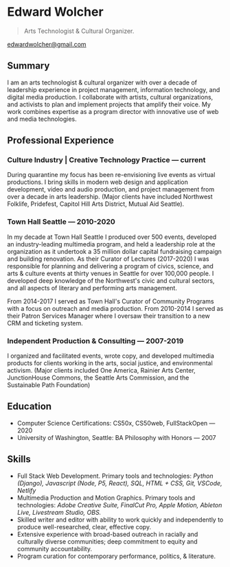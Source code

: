 # Edward Wolcher

> Arts Technologist & Cultural Organizer.

edwardwolcher@gmail.com

## Summary

I am an arts technologist & cultural organizer with over a decade of leadership experience in project management, information technology, and digital media production. I collaborate with artists, cultural organizations, and activists to plan and implement projects that amplify their voice. My work combines expertise as a program director with innovative use of web and media technologies.

## Professional Experience

### Culture Industry | Creative Technology Practice — current

During quarantine my focus has been re-envisioning live events as virtual productions. I bring skills in modern web design and application development, video and audio production, and project management from over a decade in arts leadership. (Major clients have included Northwest Folklife, Pridefest, Capitol Hill Arts District, Mutual Aid Seattle).

### Town Hall Seattle — 2010-2020

In my decade at Town Hall Seattle I produced over 500 events, developed an industry-leading multimedia program, and held a leadership role at the organization as it undertook a 35 million dollar capital fundraising campaign and building renovation. As their Curator of Lectures (2017-2020) I was responsible for planning and delivering a program of civics, science, and arts & culture events at thirty venues in Seattle for over 100,000 people. I developed deep knowledge of the Northwest's civic and cultural sectors, and all aspects of literary and performing arts management.

From 2014-2017 I served as Town Hall's Curator of Community Programs with a focus on outreach and media production. From 2010-2014 I served as their Patron Services Manager where I oversaw their transition to a new CRM and ticketing system.

### Independent Production & Consulting — 2007-2019

I organized and facilitated events, wrote copy, and developed multimedia products for clients working in the arts, social justice, and environmental activism. (Major clients included One America, Rainier Arts Center, JunctionHouse Commons, the Seattle Arts Commission, and the Sustainable Path Foundation)

## Education

- Computer Science Certifications: CS50x, CS50web, FullStackOpen — 2020
- University of Washington, Seattle: BA Philosophy with Honors — 2007

## Skills

- Full Stack Web Development. Primary tools and technologies: _Python (Django), Javascript (Node, P5, React), SQL, HTML + CSS, Git, VSCode, Netlify_
- Multimedia Production and Motion Graphics. Primary tools and technologies: _Adobe Creative Suite, FinalCut Pro, Apple Motion, Ableton Live, Livestream Studio, OBS._
- Skilled writer and editor with ability to work quickly and independently to produce well-researched, clear, effective copy.
- Extensive experience with broad-based outreach in racially and culturally diverse communities; deep commitment to equity and community accountability.
- Program curation for contemporary performance, politics, & literature.
